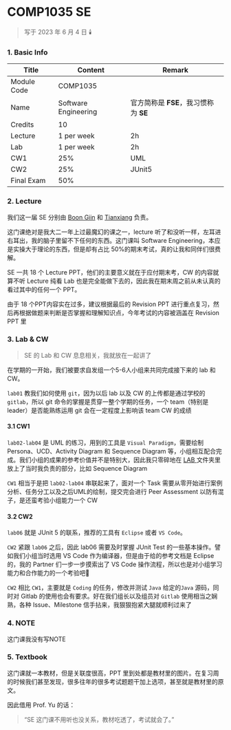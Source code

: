 # COMP1035 SE

>   写于 2023 年 6 月 4 日 🕯️



### 1. Basic Info

| Title       | Content              | Remark                                |
| ----------- | -------------------- | ------------------------------------- |
| Module Code | COMP1035             |                                       |
| Name        | Software Engineering | 官方简称是 **FSE**，我习惯称为 **SE** |
| Credits     | 10                   |                                       |
| Lecture     | 1 per week           | 2h                                    |
| Lab         | 1 per week           | 2h                                    |
| CW1         | 25%                  | UML                                   |
| CW2         | 25%                  | JUnit5                                |
| Final Exam  | 50%                  |                                       |



### 2. Lecture

我们这一届 SE 分别由 [Boon Giin](https://research.nottingham.edu.cn/en/persons/boon-giin-lee) 和 [Tianxiang](https://research.nottingham.edu.cn/en/persons/tianxiang-cui) 负责。

这门课绝对是我大二一年上过最魔幻的课之一，lecture 听了和没听一样，左耳进右耳出，我的脑子里留不下任何的东西。这门课叫 Software Engineering，本应是实操大于理论的东西，但是却有占比 50%的期末考试，真的让我和同伴们很费解。

SE 一共 18 个 Lecture PPT，他们的主要意义就在于应付期末考，CW 的内容就算不听 Lecture 纯看 Lab 也是完全能做下去的，因此我在期末周之前从未认真的看过其中的任何一个 PPT。

由于 18 个PPT内容实在过多，建议根据最后的 Revision PPT 进行重点复习，然后再根据做题来判断是否掌握和理解知识点，今年考试的内容被涵盖在 Revision PPT 里



### 3. Lab & CW

>   SE 的 Lab 和 CW 息息相关，我就放在一起讲了

在学期的一开始，我们被要求自发组一个5-6人小组来共同完成接下来的 lab 和 CW。

`lab01` 教我们如何使用 `git`，因为以后 lab 以及 CW 的上传都是通过学校的 `gitlab`，所以 git 命令的掌握是贯穿一整个学期的任务，一个 team（特别是 leader）是否能熟练运用 git 会在一定程度上影响该 team CW 的成绩

####  3.1 CW1

`lab02-lab04` 是 UML 的练习，用到的工具是 `Visual Paradigm`，需要绘制 Persona、UCD、Activity Diagram 和 Sequence Diagram 等，小组相互配合完成。我们小组的成果的参考价值并不是特别大，因此我只零碎地在 [LAB ](./LAB)文件夹里放上了当时我负责的部分，比如 Sequence Diagram

`CW1` 相当于是把 `lab02-lab04` 串联起来了，面对一个 Task 需要从零开始进行案例分析、任务分工以及之后UML的绘制，提交完会进行 Peer Assessment 以防有混子，是还蛮考验小组能力一个 CW

#### 3.2 CW2

`lab06` 就是 JUnit 5 的联系，推荐的工具有 `Eclipse` 或者 `VS Code`。

`CW2` 紧跟 `lab06` 之后，因此 lab06 需要及时掌握 JUnit Test 的一些基本操作。譬如我们小组当时选用 VS Code 作为编译器，但是由于给的参考文档是 Eclipse 的，我的 Partner 们一步一步摸索出了 VS Code 操作流程，所以也是对小组学习能力和合作能力的一个考验吧🥺

`CW2` 相比 `CW1`，主要就是 `Coding` 的任务，修改并测试 `Java` 给定的`Java` 源码，同时对 Gitlab 的使用也会有要求。好在我们组长以及组员对 `Gitlab` 使用相当之娴熟，各种 Issue、Milestone 信手拈来，我狠狠抱紧大腿就顺利过来了



### 4. NOTE

这门课我没有写NOTE



### 5. Textbook

这门课就一本教材，但是关联度很高，PPT 里到处都是教材里的图片。在复习周的时候我们甚至发现，很多往年的很多考试题题干加上选项，甚至就是教材里的原文。

因此借用 Prof. Yu 的话：

>   “SE 这门课不用听也没关系，教材吃透了，考试就会了。”




